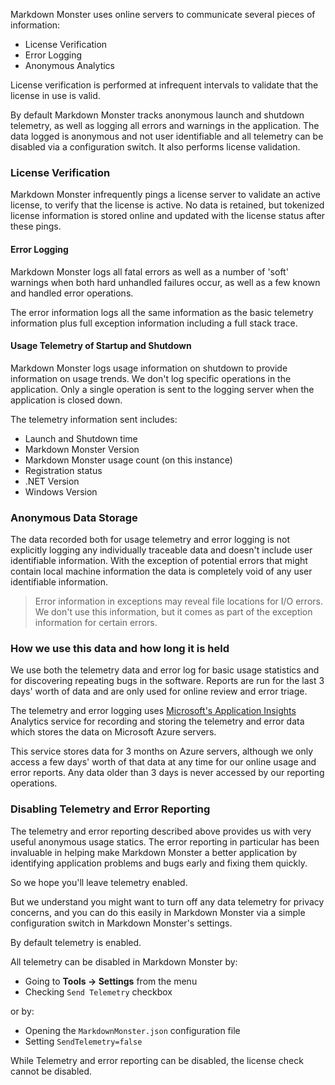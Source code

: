 ﻿Markdown Monster uses online servers to communicate several pieces of information:

* License Verification
* Error Logging
* Anonymous Analytics

License verification is performed at infrequent intervals to validate that the license in use is valid. 

By default Markdown Monster tracks anonymous launch and shutdown telemetry, as well as logging all errors and warnings in the application.  The data logged is anonymous and not user identifiable and all telemetry can be disabled via a configuration switch. It also performs license validation.


### License Verification
Markdown Monster infrequently pings a license server to validate an active license, to verify that the license is active. No data is retained, but tokenized license information is stored online and updated with the license status after these pings.

#### Error Logging
Markdown Monster logs all fatal errors as well as a number of 'soft' warnings when both hard unhandled failures occur, as well as a few known and handled error operations.

The error information logs all the same information as the basic telemetry information plus full exception information including a full stack trace.

#### Usage Telemetry of Startup and Shutdown
Markdown Monster logs usage information on shutdown to provide information on usage trends. We don't log specific operations in the application. Only a single operation is sent to the logging server when the application is closed down.
  
The telemetry information sent includes:

* Launch and Shutdown time
* Markdown Monster Version
* Markdown Monster usage count (on this instance)
* Registration status
* .NET Version
* Windows Version 


### Anonymous Data Storage
The data recorded both for usage telemetry and error logging is not explicitly logging any individually traceable data and doesn't include user identifiable information. With the exception of potential errors that might contain local machine information the data is completely void of any user identifiable information.  

> Error information in exceptions may reveal file locations for I/O errors. We don't use this information, but it comes as part of the exception information for certain errors.

### How we use this data and how long it is held
We use both the telemetry data and error log for basic usage statistics and for discovering repeating bugs in the software. Reports are run for the last 3 days' worth of data and are only used for online review and error triage.

The telemetry and error logging uses [Microsoft's Application Insights](https://docs.microsoft.com/en-us/azure/azure-monitor/app/app-insights-overview) Analytics service for recording and storing the telemetry and error data which stores the data on Microsoft Azure servers. 

This service stores data for 3 months on Azure servers, although we only access a few days' worth of that data at any time for our online usage and error reports. Any data older than 3 days is never accessed by our reporting operations.

### Disabling Telemetry and Error Reporting
The telemetry and error reporting described above provides us with very useful anonymous usage statics. The error reporting in particular has been invaluable in helping make Markdown Monster a better application by identifying application problems and bugs early and fixing them quickly.

So we hope you'll leave telemetry enabled.

But we understand you might want to turn off any data telemetry for privacy concerns, and you can do this easily in Markdown Monster via a simple configuration switch in Markdown Monster's settings. 

By default telemetry is enabled.

All telemetry can be disabled in Markdown Monster by:

* Going to **Tools -> Settings** from the menu
* Checking  `Send Telemetry` checkbox 

or by:

* Opening the `MarkdownMonster.json` configuration file
* Setting `SendTelemetry=false`

While Telemetry and error reporting can be disabled, the license check cannot be disabled.